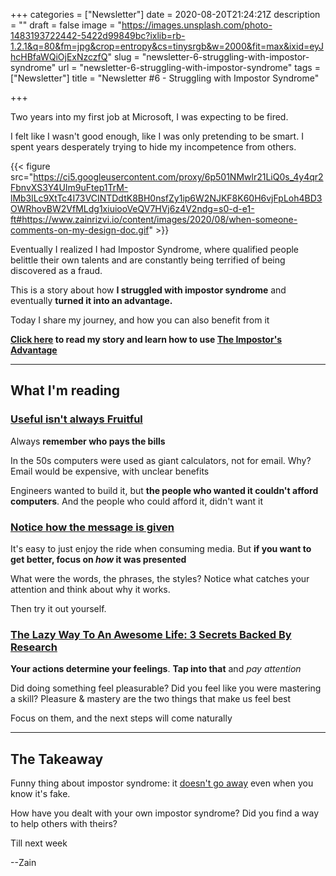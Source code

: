 +++
categories = ["Newsletter"]
date = 2020-08-20T21:24:21Z
description = ""
draft = false
image = "https://images.unsplash.com/photo-1483193722442-5422d99849bc?ixlib=rb-1.2.1&q=80&fm=jpg&crop=entropy&cs=tinysrgb&w=2000&fit=max&ixid=eyJhcHBfaWQiOjExNzczfQ"
slug = "newsletter-6-struggling-with-impostor-syndrome"
url = "newsletter-6-struggling-with-impostor-syndrome"
tags = ["Newsletter"]
title = "Newsletter #6 - Struggling with Impostor Syndrome"

+++


Two years into my first job at Microsoft, I was expecting to be fired.

I felt like I wasn't good enough, like I was only pretending to be smart. I spent years desperately trying to hide my incompetence from others.

{{< figure src="https://ci5.googleusercontent.com/proxy/6p501NMwlr21LiQ0s_4y4qr2FbnvXS3Y4UIm9uFtep1TrM-lMb3lLc9XtTc4I73VCINTDdtK8BH0nsfZy1ip6W2NJKF8K60H6vjFpLoh4BD3OWRhovBW2VfMLdg1xiuiooVeQV7HVj6z4V2ndg=s0-d-e1-ft#https://www.zainrizvi.io/content/images/2020/08/when-someone-comments-on-my-design-doc.gif" >}}

Eventually I realized I had Impostor Syndrome, where qualified people belittle their own talents and are constantly being terrified of being discovered as a fraud.

This is a story about how **I struggled with impostor syndrome** and eventually **turned it into an advantage.**

Today I share my journey, and how you can also benefit from it

**[Click here](https://click.mlsend.com/link/c/YT0xNDkxOTgzNjcyMjE0MDM0MDAyJmM9aDNtMiZlPTE5MjgmYj0zOTE2Mjk5NzcmZD1hNm04Zjhh.jCOKxxAEruSarNh_vcEY-0oQ-IV4HkbTez7jIGSk6Dk) to read my story and learn how to use [**The Impostor's Advantage**](https://click.mlsend.com/link/c/YT0xNDkxOTgzNjcyMjE0MDM0MDAyJmM9aDNtMiZlPTE5MjgmYj0zOTE2Mjk5ODAmZD15MWIweDFj.dxJe-UL3pX5iP_0OgK2Y2xetDHqqYhzoCI2lqe33Ihs)**

---

## What I'm reading

### [Useful isn't always Fruitful](https://click.mlsend.com/link/c/YT0xNDkxOTgzNjcyMjE0MDM0MDAyJmM9aDNtMiZlPTE5MjgmYj0zOTE2Mjk5ODkmZD1rM2oyejhl.3hsxbxaThaCUjHi2uPmVLA-Bndr3JAhtMhZRLWZ899w)

Always **remember who pays the bills**

In the 50s computers were used as giant calculators, not for email. Why? Email would be expensive, with unclear benefits

Engineers wanted to build it, but **the people who wanted it couldn't afford computers**. And the people who could afford it, didn't want it

### [Notice how the message is given](https://click.mlsend.com/link/c/YT0xNDkxOTgzNjcyMjE0MDM0MDAyJmM9aDNtMiZlPTE5MjgmYj0zOTE2Mjk5ODYmZD13Nnc3cTBz.YZNzYqZGs18svd12JuEaQC50lUjKyYuGGFSYh6Mr568)

It's easy to just enjoy the ride when consuming media. But **if you want to get better, focus on *how* it was presented**

What were the words, the phrases, the styles? Notice what catches your attention and think about why it works.

Then try it out yourself.

### [The Lazy Way To An Awesome Life: 3 Secrets Backed By Research](https://click.mlsend.com/link/c/YT0xNDkxOTgzNjcyMjE0MDM0MDAyJmM9aDNtMiZlPTE5MjgmYj0zOTE2Mjk5ODMmZD1qN3M0ajlt.cQj8jHWtL_V7l9vcqqfxDek-2jRHBkaeK63hFl-e9UA)

**Your actions determine your feelings**. **Tap into that** and _pay attention_

Did doing something feel pleasurable? Did you feel like you were mastering a skill? Pleasure & mastery are the two things that make us feel best

Focus on them, and the next steps will come naturally

---

## The Takeaway

Funny thing about impostor syndrome: it [doesn't go away](https://click.mlsend.com/link/c/YT0xNDkxOTgzNjcyMjE0MDM0MDAyJmM9aDNtMiZlPTE5MjgmYj0zOTE2Mjk5OTImZD1hNGE4ejJq.0JenMDTu019DE47GbqEyxUP1zoWvmYz2DCUpqX7Hx0Y) even when you know it's fake.

How have you dealt with your own impostor syndrome? Did you find a way to help others with theirs?

Till next week

--Zain

